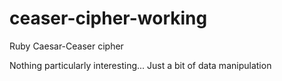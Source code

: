 # ceaser-cipher-working
Ruby Caesar-Ceaser cipher

Nothing particularly interesting... Just a bit of data manipulation
